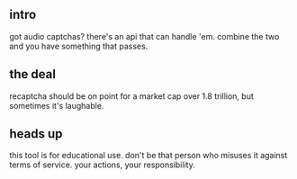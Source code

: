 ## intro
got audio captchas? there's an api that can handle 'em. combine the two and you have something that passes.

## the deal
recaptcha should be on point for a market cap over 1.8 trillion, but sometimes it's laughable. 

## heads up
this tool is for educational use. don't be that person who misuses it against terms of service. your actions, your responsibility.
